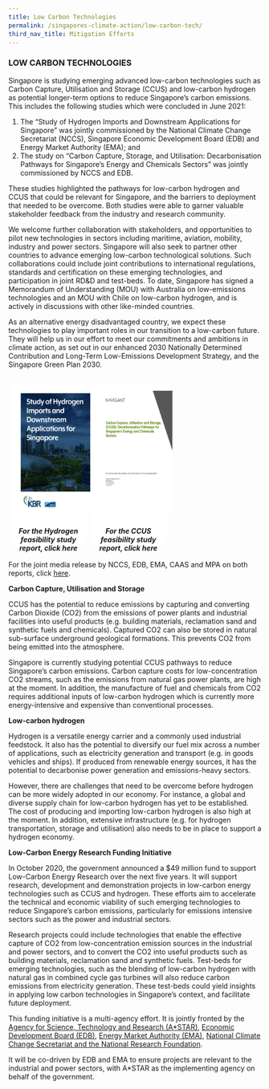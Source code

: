 ```yaml
---
title: Low Carbon Technologies
permalink: /singapores-climate-action/low-carbon-tech/
third_nav_title: Mitigation Efforts
---
```


### LOW CARBON TECHNOLOGIES

Singapore is studying emerging advanced low-carbon technologies such as Carbon Capture, Utilisation and Storage (CCUS) and low-carbon hydrogen as potential longer-term options to reduce Singapore’s carbon emissions. This includes the following studies which were concluded in June 2021:  

1.	The “Study of Hydrogen Imports and Downstream Applications for Singapore” was jointly commissioned by the National Climate Change Secretariat (NCCS), Singapore Economic Development Board (EDB) and Energy Market Authority (EMA); and
1.	The study on “Carbon Capture, Storage, and Utilisation: Decarbonisation Pathways for Singapore’s Energy and Chemicals Sectors” was jointly commissioned by NCCS and EDB. 

These studies highlighted the pathways for low-carbon hydrogen and CCUS that could be relevant for Singapore, and the barriers to deployment that needed to be overcome. Both studies were able to garner valuable stakeholder feedback from the industry and research community. 

We welcome further collaboration with stakeholders, and opportunities to pilot new technologies in sectors including maritime, aviation, mobility, industry and power sectors. Singapore will also seek to partner other countries to advance emerging low-carbon technological solutions. Such collaborations could include joint contributions to international regulations, standards and certification on these emerging technologies, and participation in joint RD&D and test-beds. To date, Singapore has signed a Memorandum of Understanding (MOU) with Australia on low-emissions technologies and an MOU with Chile on low-carbon hydrogen, and is actively in discussions with other like-minded countries. 

As an alternative energy disadvantaged country, we expect these technologies to play important roles in our transition to a low-carbon future. They will help us in our effort to meet our commitments and ambitions in climate action, as set out in our enhanced 2030 Nationally Determined Contribution and Long-Term Low-Emissions Development Strategy, and the Singapore Green Plan 2030.

<style>
/*--------------------------------------------------------------
CODE FROM MSE: START OF policies PAGE CARDS FLEXBOX LAYOUT AND STYLES
--------------------------------------------------------------*/

/* refrain from using pure img selector as it changes the MSE logo size */
#policies-container > section > div > a > img {
    display: block;
    border: 0;
    width: 100%;
    height: 75%;
    padding: 1em;
    border-radius: 15px 15px 0px 0px;
}

.card {
    flex: 1 0 500px;
    box-sizing: border-box;
    margin: 1rem .25em;
    background: white;
    margin-bottom: 1em;
    /* border: 0.13em solid rgba(0,0,0,.2); */
    border-radius: 15px;
    /* box-shadow: 2px 2px 6px 0px  rgba(0,0,0,0.3); */
}

.card a {
  color: inherit;
  text-decoration: none; /* no underline */
}

.card-content h6 {
    padding: .5em;
    margin-top: 0.5em;
    margin-bottom: .5em;
    font-weight: bold;
    color: inherit;
    text-decoration: none;
}

.card:hover {
    transition: all 0.0s ease-out;
    box-shadow: 0px 4px 8px rgba(38, 38, 38, 0.2);
    /* top: -4px; */
    border: 2px solid #cccccc;
    background-color: white;
    margin-top: 0.5em;
    margin-bottom: .5em;
  }

.card a:hover {
  color: black;
  text-decoration: none; /* no underline */
}

/* Flexbox stuff */

.cards {
    display: flex;
    flex-wrap: wrap;
    margin: 0 auto;
    /* padding: 0 1em; */
    text-align: center;
 }

@media screen and (min-width: 40em) {
    .card {
       max-width: calc(50% -  1em);
    }
}

@media screen and (min-width: 60em) {
    .card {
        max-width: calc(33% - 1em);
    }
}

@media screen and (min-width: 52em) {
    .img {
        max-width: 52em;
    }
}

@media screen and (max-width : 480px) {
	.card { 
        max-width: 100%; }
}

/*--------------------------------------------------------------
CODE FROM MSE: END OF policies PAGE CARDS FLEXBOX LAYOUT AND STYLES
--------------------------------------------------------------*/
</style>

<main id="policies-container">
<section class="cards">
    <div class="card">
        <a href="/singapores-climate-action/low-carbon-tech/hc">
                <img src="/images/h2-study-report.jpg">
            <div class="card-content">
                <h6>For the Hydrogen feasibility study report, click here</h6>
            </div><!-- .card-content -->
        </a>
    </div><!-- .card -->
        <div class="card">
        <a href="/singapores-climate-action/low-carbon-tech/ccus">
                <img src="/images/ccus-study-report.jpg">
            <div class="card-content">
                <h6>For the CCUS feasibility study report, click here</h6>
            </div><!-- .card-content -->
        </a>
    </div><!-- .card -->
</section><!-- .cards -->



</main>

<!--For the Hydrogen feasibility study report, click [<a href="/pdf/hydrogen-study-report.pdf" target="_blank">here</a>](/pdf/hydrogen-study-report.pdf).

For the CCUS feasibility study report, click [<a href="/pdf/ccus-study-report.pdf" target="_blank">here</a>](/pdf/ccus-study-report.pdf).-->

For the joint media release by NCCS, EDB, EMA, CAAS and MPA on both reports, click [<a href="https://www.nccs.gov.sg/media/press-release/" target="_blank">here</a>](https://www.nccs.gov.sg/media/press-release/).

**Carbon Capture, Utilisation and Storage**

CCUS has the potential to reduce emissions by capturing and converting Carbon Dioxide (CO2) from the emissions of power plants and industrial facilities into useful products (e.g. building materials, reclamation sand and synthetic fuels and chemicals). Captured CO2 can also be stored in natural sub-surface underground geological formations. This prevents CO2 from being emitted into the atmosphere.

Singapore is currently studying potential CCUS pathways to reduce Singapore’s carbon emissions. Carbon capture costs for low-concentration CO2 streams, such as the emissions from natural gas power plants, are high at the moment. In addition, the manufacture of fuel and chemicals from CO2 requires additional inputs of low-carbon hydrogen which is currently more energy-intensive and expensive than conventional processes.

**Low-carbon hydrogen**

Hydrogen is a versatile energy carrier and a commonly used industrial feedstock. It also has the potential to diversify our fuel mix across a number of applications, such as electricity generation and transport (e.g. in goods vehicles and ships). If produced from renewable energy sources, it has the potential to decarbonise power generation and emissions-heavy sectors.

However, there are challenges that need to be overcome before hydrogen can be more widely adopted in our economy. For instance, a global and diverse supply chain for low-carbon hydrogen has yet to be established. The cost of producing and importing low-carbon hydrogen is also high at the moment. In addition, extensive infrastructure (e.g. for hydrogen transportation, storage and utilisation) also needs to be in place to support a hydrogen economy.

**Low-Carbon Energy Research Funding Initiative**

In October 2020, the government announced a $49 million fund to support Low-Carbon Energy Research over the next five years. It will support research, development and demonstration projects in low-carbon energy technologies such as CCUS and hydrogen.  These efforts aim to accelerate the technical and economic viability of such emerging technologies to reduce Singapore’s carbon emissions, particularly for emissions intensive sectors such as the power and industrial sectors.

Research projects could include technologies that enable the effective capture of CO2 from low-concentration emission sources in the industrial and power sectors, and to convert the CO2 into useful products such as building materials, reclamation sand and synthetic fuels. Test-beds for emerging technologies, such as the blending of low-carbon hydrogen with natural gas in combined cycle gas turbines will also reduce carbon emissions from electricity generation. These test-beds could yield insights in applying low carbon technologies in Singapore’s context, and facilitate future deployment.

This funding initiative is a multi-agency effort. It is jointly fronted by the [<a href="https://www.a-star.edu.sg/" target="_blank">Agency for Science, Technology and Research (A*STAR)</a>](https://www.a-star.edu.sg/), [<a href="https://www.edb.gov.sg/" target="_blank">Economic Development Board (EDB)</a>](https://www.edb.gov.sg/), [<a href="https://www.ema.gov.sg/index.aspx" target="_blank">Energy Market Authority (EMA)</a>](https://www.ema.gov.sg/index.aspx), [<a href="https://www.nrf.gov.sg/" target="_blank">National Climate Change Secretariat and the National Research Foundation</a>](https://www.nrf.gov.sg/).

It will be co-driven by EDB and EMA to ensure projects are relevant to the industrial and power sectors, with A*STAR as the implementing agency on behalf of the government.

